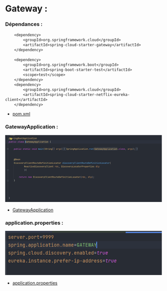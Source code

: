# Gateway :

### Dépendances :

        <dependency>
            <groupId>org.springframework.cloud</groupId>
            <artifactId>spring-cloud-starter-gateway</artifactId>
        </dependency>

        <dependency>
            <groupId>org.springframework.boot</groupId>
            <artifactId>spring-boot-starter-test</artifactId>
            <scope>test</scope>
        </dependency>
        <dependency>
            <groupId>org.springframework.cloud</groupId>
            <artifactId>spring-cloud-starter-netflix-eureka-client</artifactId>
        </dependency>


-   [pom.xml](./pom.xml)

### GatewayApplication :

<img src="images/img.png" alt="">

- [GatewayApplication](./src/main/java/com/example/gateway/GatewayApplication.java)

### application.properties :

<img src="images/img_1.png" alt="">

- [application.properties](./src/main/resources/application.properties)



